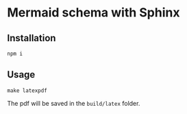 # Mermaid schema with Sphinx

## Installation

```
npm i
```

## Usage

```
make latexpdf
```

The pdf will be saved in the `build/latex` folder.
